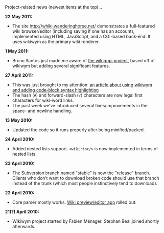 Project-related news (newest items at the top)...

**22 May 2011:**
  * The site http://whiki.wanderinghorse.net/ demonstrates a full-featured wiki browser/editor (including saving if one has an account), implemented using HTML, JavaScript, and a CGI-based back-end. It uses wikiwym as the primary wiki renderer.

**1 May 2011:**
  * Bruno Santos just made me aware of [the wikignpi project](http://code.google.com/p/wikignpi/), based off of wikiwym but adding several significant features.

**27 April 2011:**
  * This was just brought to my attention: [an article about using wikiwym and adding code-block syntax highlighting](http://angrycoding.blogspot.com/2011/04/recreating-google-code-wiki-with.html)
  * The hash (`#`) and forward-slash (`/`) characters are now legal first characters for wiki-word links.
  * The past week we've introduced several fixes/improvements in the space- and newline handling.


**13 May 2010:**
  * Updated the code so it runs properly after being minified/packed.

**24 April 2010:**
  * Added nested lists support. `<wiki:toc/>` is now implemented in terms of nested lists.

**23 April 2010:**
  * The Subversion branch named "stable" is now the "release" branch. Clients who don't want to download broken code should use that branch instead of the trunk (which most people instinctively tend to download).

**22 April 2010:**
  * Core parser mostly works. [Wiki preview/editor app](http://fossil.wanderinghorse.net/demos/wikiwym/) rolled out.

**21(?) April 2010:**

  * Wikiwym project started by Fabien Ménager. Stephan Beal joined shortly afterwards.